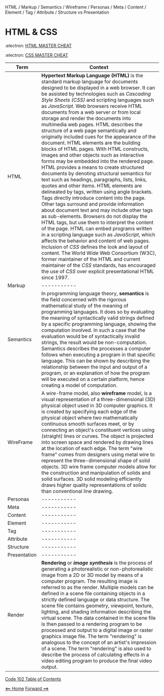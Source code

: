 HTML / Markup / Semantics / Wireframe / Personas / Meta / Content / Element / Tag / Attribute / Structure vs Presentation 

# HTML & CSS

:electron: [HTML MASTER CHEAT](https://overapi.com/html)

:electron: [CSS MASTER CHEAT](https://overapi.com/css)


|**Term**|**Context**| 
| ----------- | ----------- |
| HTML      | **Hypertext Markup Language (HTML)** is the standard markup language for documents designed to be displayed in a web browser. It can be assisted by technologies such as *Cascading Style Sheets (CSS)* and scripting languages such as *JavaScript.* Web browsers receive HTML documents from a web server or from local storage and render the documents into multimedia web pages. HTML describes the structure of a web page semantically and originally included cues for the appearance of the document. HTML elements are the building blocks of HTML pages.  With HTML constructs, images and other objects such as interactive forms may be embedded into the rendered page. HTML provides a means to create structured documents by denoting structural semantics for text such as headings, paragraphs, lists, links, quotes and other items. HTML elements are delineated by tags, written using angle brackets. Tags directly introduce content into the page. Other tags surround and provide information about document text and may include other tags as sub-elements. Browsers do not display the HTML tags, but use them to interpret the content of the page. HTML can embed programs written in a scripting language such as *JavaScript*, which affects the behavior and content of web pages. Inclusion of *CSS* defines the look and layout of content. The World Wide Web Consortium (W3C), former maintainer of the HTML and current maintainer of the *CSS* standards, has encouraged the use of *CSS* over explicit presentational HTML since 1997.|
| Markup   | -----------| 
| Semantics | In programming language theory, **semantics** is the field concerned with the rigorous mathematical study of the meaning of programming languages. It does so by evaluating the meaning of syntactically valid strings defined by a specific programming language, showing the computation involved. In such a case that the evaluation would be of syntactically invalid strings, the result would be non-computation. Semantics describes the processes a computer follows when executing a program in that specific language. This can be shown by describing the relationship between the input and output of a program, or an explanation of how the program will be executed on a certain platform, hence creating a model of computation.|
| WireFrame      | A wire-frame model, also **wireframe** model, is a visual representation of a three-dimensional (3D) physical object used in 3D computer graphics. It is created by specifying each edge of the physical object where two mathematically continuous smooth surfaces meet, or by connecting an object's constituent vertices using (straight) lines or curves. The object is projected into screen space and rendered by drawing lines at the location of each edge. The term "wire frame" comes from designers using metal wire to represent the three-dimensional shape of solid objects. 3D wire frame computer models allow for the construction and manipulation of solids and solid surfaces. 3D solid modeling efficiently draws higher quality representations of solids than conventional line drawing. |
| Personas   | -----------        |
| Meta      | -----------       |
| Content   | -----------        |
| Element | ----------- |
| Tag      | -----------       |
| Attribute   | -----------        |
| Structure   | -----------        |
| Presentation | ----------- |
| Render | **Rendering** or ***image synthesis*** is the process of generating a photorealistic or non-photorealistic image from a 2D or 3D model by means of a computer program. The resulting image is referred to as the render. Multiple models can be defined in a scene file containing objects in a strictly defined language or data structure. The scene file contains geometry, viewpoint, texture, lighting, and shading information describing the virtual scene. The data contained in the scene file is then passed to a rendering program to be processed and output to a digital image or raster graphics image file. The term "rendering" is analogous to the concept of an artist's impression of a scene. The term "rendering" is also used to describe the process of calculating effects in a video editing program to produce the final video output. |

[Code 102 Table of Contents](CodeFellows_102.md)

[<== Home](README.md) [Forward ==>](html_markup_semantics_wireframe_personas_meta_content_element_tag_attribute_structure_vs_presentation.md)
